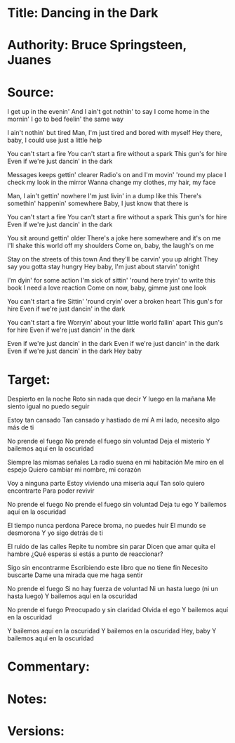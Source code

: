 # Title: Dancing in the Dark

# Authority: Bruce Springsteen, Juanes

# Source:
I get up in the evenin'
And I ain't got nothin' to say
I come home in the mornin'
I go to bed feelin' the same way

I ain't nothin' but tired
Man, I'm just tired and bored with myself
Hey there, baby, I could use just a little help

You can't start a fire
You can't start a fire without a spark
This gun's for hire
Even if we're just dancin' in the dark

Messages keeps gettin' clearer
Radio's on and I'm movin' 'round my place
I check my look in the mirror
Wanna change my clothes, my hair, my face

Man, I ain't gettin' nowhere
I'm just livin' in a dump like this
There's somethin' happenin' somewhere
Baby, I just know that there is

You can't start a fire
You can't start a fire without a spark
This gun's for hire
Even if we're just dancin' in the dark

You sit around gettin' older
There's a joke here somewhere and it's on me
I'll shake this world off my shoulders
Come on, baby, the laugh's on me

Stay on the streets of this town
And they'll be carvin' you up alright
They say you gotta stay hungry
Hey baby, I'm just about starvin' tonight

I'm dyin' for some action
I'm sick of sittin' 'round here tryin' to write this book
I need a love reaction
Come on now, baby, gimme just one look

You can't start a fire
Sittin' 'round cryin' over a broken heart
This gun's for hire
Even if we're just dancin' in the dark

You can't start a fire
Worryin' about your little world fallin' apart
This gun's for hire
Even if we're just dancin' in the dark

Even if we're just dancin' in the dark
Even if we're just dancin' in the dark
Even if we're just dancin' in the dark
Hey baby


# Target:  

Despierto en la noche
Roto sin nada que decir
Y luego en la mañana
Me siento igual no puedo seguir

Estoy tan cansado
Tan cansado y hastiado de mí
A mi lado, necesito algo más de ti

No prende el fuego
No prende el fuego sin voluntad
Deja el misterio
Y bailemos aquí en la oscuridad

Siempre las mismas señales
La radio suena en mi habitación
Me miro en el espejo
Quiero cambiar mi nombre, mi corazón

Voy a ninguna parte
Estoy viviendo una miseria aquí
Tan solo quiero encontrarte
Para poder revivir

No prende el fuego
No prende el fuego sin voluntad
Deja tu ego
Y bailemos aquí en la oscuridad

El tiempo nunca perdona
Parece broma, no puedes huir
El mundo se desmorona
Y yo sigo detrás de ti

El ruido de las calles
Repite tu nombre sin parar
Dicen que amar quita el hambre
¿Qué esperas si estás a punto de reaccionar?

Sigo sin encontrarme
Escribiendo este libro que no tiene fin
Necesito buscarte
Dame una mirada que me haga sentir

No prende el fuego
Si no hay fuerza de voluntad
Ni un hasta luego (ni un hasta luego)
Y bailemos aquí en la oscuridad

No prende el fuego
Preocupado y sin claridad
Olvida el ego
Y bailemos aquí en la oscuridad

Y bailemos aquí en la oscuridad
Y bailemos en la oscuridad
Hey, baby
Y bailemos aquí en la oscuridad

# Commentary:  

# Notes:  

# Versions:  